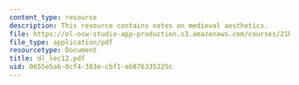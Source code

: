 ```yaml
---
content_type: resource
description: This resource contains notes on medieval aesthetics.
file: https://ol-ocw-studio-app-production.s3.amazonaws.com/courses/21h-522-japan-in-the-age-of-the-samurai-history-and-film-fall-2006/0655e5ab0cf4383ecbf1eb876335225c_dl_lec12.pdf
file_type: application/pdf
resourcetype: Document
title: dl_lec12.pdf
uid: 0655e5ab-0cf4-383e-cbf1-eb876335225c
---
```

